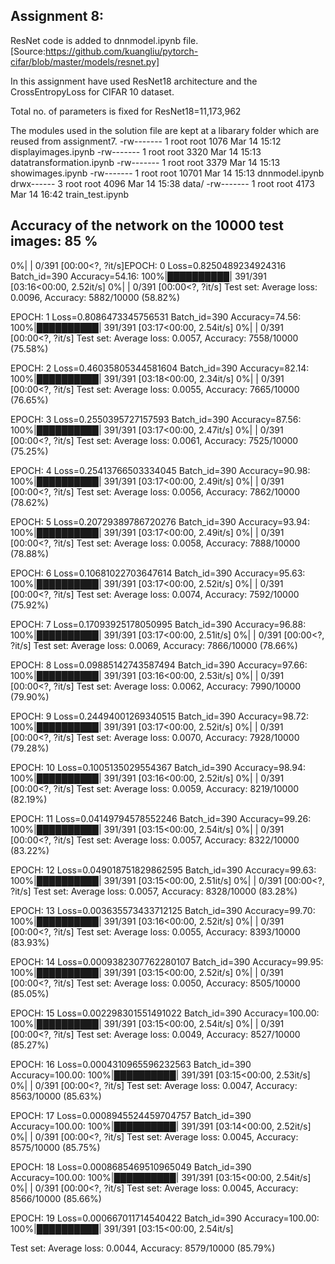 Assignment 8:
-------------------
ResNet code is added to dnnmodel.ipynb file.[Source:https://github.com/kuangliu/pytorch-cifar/blob/master/models/resnet.py]

In this assignment have used ResNet18 architecture and the CrossEntropyLoss for CIFAR 10 dataset.

Total no. of parameters is fixed for ResNet18=11,173,962

The modules used in the solution file are kept at a libarary folder which are reused from assignment7.
-rw------- 1 root root  1076 Mar 14 15:12 displayimages.ipynb
-rw------- 1 root root  3320 Mar 14 15:13 datatransformation.ipynb
-rw------- 1 root root  3379 Mar 14 15:13 showimages.ipynb
-rw------- 1 root root 10701 Mar 14 15:13 dnnmodel.ipynb
drwx------ 3 root root  4096 Mar 14 15:38 data/
-rw------- 1 root root  4173 Mar 14 16:42 train_test.ipynb

Accuracy of the network on the 10000 test images: 85 %
-------------------------------------------------------------------------------------------------------------------------------

  0%|          | 0/391 [00:00<?, ?it/s]EPOCH: 0
Loss=0.8250489234924316 Batch_id=390 Accuracy=54.16: 100%|██████████| 391/391 [03:16<00:00,  2.52it/s]
  0%|          | 0/391 [00:00<?, ?it/s]
Test set: Average loss: 0.0096, Accuracy: 5882/10000 (58.82%)

EPOCH: 1
Loss=0.8086473345756531 Batch_id=390 Accuracy=74.56: 100%|██████████| 391/391 [03:17<00:00,  2.54it/s]
  0%|          | 0/391 [00:00<?, ?it/s]
Test set: Average loss: 0.0057, Accuracy: 7558/10000 (75.58%)

EPOCH: 2
Loss=0.46035805344581604 Batch_id=390 Accuracy=82.14: 100%|██████████| 391/391 [03:18<00:00,  2.34it/s]
  0%|          | 0/391 [00:00<?, ?it/s]
Test set: Average loss: 0.0055, Accuracy: 7665/10000 (76.65%)

EPOCH: 3
Loss=0.2550395727157593 Batch_id=390 Accuracy=87.56: 100%|██████████| 391/391 [03:17<00:00,  2.47it/s]
  0%|          | 0/391 [00:00<?, ?it/s]
Test set: Average loss: 0.0061, Accuracy: 7525/10000 (75.25%)

EPOCH: 4
Loss=0.25413766503334045 Batch_id=390 Accuracy=90.98: 100%|██████████| 391/391 [03:17<00:00,  2.49it/s]
  0%|          | 0/391 [00:00<?, ?it/s]
Test set: Average loss: 0.0056, Accuracy: 7862/10000 (78.62%)

EPOCH: 5
Loss=0.20729389786720276 Batch_id=390 Accuracy=93.94: 100%|██████████| 391/391 [03:17<00:00,  2.49it/s]
  0%|          | 0/391 [00:00<?, ?it/s]
Test set: Average loss: 0.0058, Accuracy: 7888/10000 (78.88%)

EPOCH: 6
Loss=0.10681022703647614 Batch_id=390 Accuracy=95.63: 100%|██████████| 391/391 [03:17<00:00,  2.52it/s]
  0%|          | 0/391 [00:00<?, ?it/s]
Test set: Average loss: 0.0074, Accuracy: 7592/10000 (75.92%)

EPOCH: 7
Loss=0.17093925178050995 Batch_id=390 Accuracy=96.88: 100%|██████████| 391/391 [03:17<00:00,  2.51it/s]
  0%|          | 0/391 [00:00<?, ?it/s]
Test set: Average loss: 0.0069, Accuracy: 7866/10000 (78.66%)

EPOCH: 8
Loss=0.09885142743587494 Batch_id=390 Accuracy=97.66: 100%|██████████| 391/391 [03:16<00:00,  2.53it/s]
  0%|          | 0/391 [00:00<?, ?it/s]
Test set: Average loss: 0.0062, Accuracy: 7990/10000 (79.90%)

EPOCH: 9
Loss=0.24494001269340515 Batch_id=390 Accuracy=98.72: 100%|██████████| 391/391 [03:17<00:00,  2.52it/s]
  0%|          | 0/391 [00:00<?, ?it/s]
Test set: Average loss: 0.0070, Accuracy: 7928/10000 (79.28%)

EPOCH: 10
Loss=0.1005135029554367 Batch_id=390 Accuracy=98.94: 100%|██████████| 391/391 [03:16<00:00,  2.52it/s]
  0%|          | 0/391 [00:00<?, ?it/s]
Test set: Average loss: 0.0059, Accuracy: 8219/10000 (82.19%)

EPOCH: 11
Loss=0.04149794578552246 Batch_id=390 Accuracy=99.26: 100%|██████████| 391/391 [03:15<00:00,  2.54it/s]
  0%|          | 0/391 [00:00<?, ?it/s]
Test set: Average loss: 0.0057, Accuracy: 8322/10000 (83.22%)

EPOCH: 12
Loss=0.049018751829862595 Batch_id=390 Accuracy=99.63: 100%|██████████| 391/391 [03:15<00:00,  2.51it/s]
  0%|          | 0/391 [00:00<?, ?it/s]
Test set: Average loss: 0.0057, Accuracy: 8328/10000 (83.28%)

EPOCH: 13
Loss=0.003635573433712125 Batch_id=390 Accuracy=99.70: 100%|██████████| 391/391 [03:16<00:00,  2.52it/s]
  0%|          | 0/391 [00:00<?, ?it/s]
Test set: Average loss: 0.0055, Accuracy: 8393/10000 (83.93%)

EPOCH: 14
Loss=0.0009382307762280107 Batch_id=390 Accuracy=99.95: 100%|██████████| 391/391 [03:15<00:00,  2.52it/s]
  0%|          | 0/391 [00:00<?, ?it/s]
Test set: Average loss: 0.0050, Accuracy: 8505/10000 (85.05%)

EPOCH: 15
Loss=0.002298301551491022 Batch_id=390 Accuracy=100.00: 100%|██████████| 391/391 [03:15<00:00,  2.54it/s]
  0%|          | 0/391 [00:00<?, ?it/s]
Test set: Average loss: 0.0049, Accuracy: 8527/10000 (85.27%)

EPOCH: 16
Loss=0.0004310965596232563 Batch_id=390 Accuracy=100.00: 100%|██████████| 391/391 [03:15<00:00,  2.53it/s]
  0%|          | 0/391 [00:00<?, ?it/s]
Test set: Average loss: 0.0047, Accuracy: 8563/10000 (85.63%)

EPOCH: 17
Loss=0.0008945524459704757 Batch_id=390 Accuracy=100.00: 100%|██████████| 391/391 [03:14<00:00,  2.52it/s]
  0%|          | 0/391 [00:00<?, ?it/s]
Test set: Average loss: 0.0045, Accuracy: 8575/10000 (85.75%)

EPOCH: 18
Loss=0.0008685469510965049 Batch_id=390 Accuracy=100.00: 100%|██████████| 391/391 [03:15<00:00,  2.54it/s]
  0%|          | 0/391 [00:00<?, ?it/s]
Test set: Average loss: 0.0045, Accuracy: 8566/10000 (85.66%)

EPOCH: 19
Loss=0.000667011714540422 Batch_id=390 Accuracy=100.00: 100%|██████████| 391/391 [03:15<00:00,  2.54it/s]

Test set: Average loss: 0.0044, Accuracy: 8579/10000 (85.79%)
